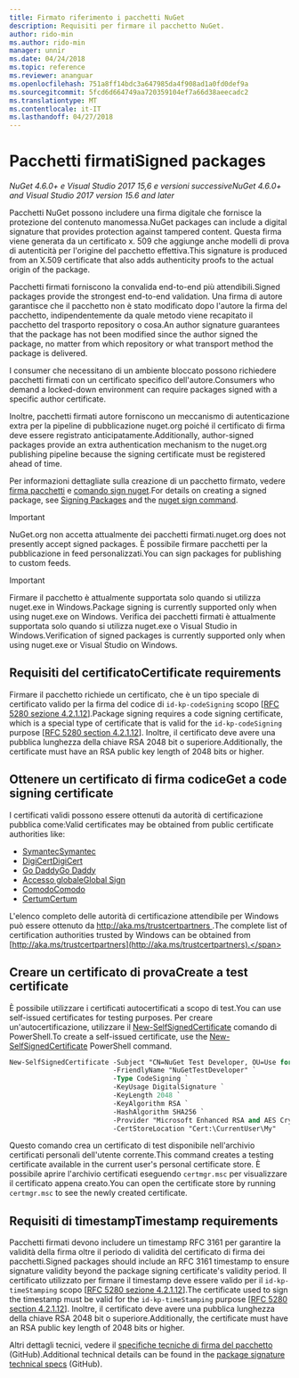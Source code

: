 ```yaml
---
title: Firmato riferimento i pacchetti NuGet
description: Requisiti per firmare il pacchetto NuGet.
author: rido-min
ms.author: rido-min
manager: unnir
ms.date: 04/24/2018
ms.topic: reference
ms.reviewer: ananguar
ms.openlocfilehash: 751a8ff14bdc3a647985da4f908ad1a0fd0def9a
ms.sourcegitcommit: 5fcd6d664749aa720359104ef7a66d38aeecadc2
ms.translationtype: MT
ms.contentlocale: it-IT
ms.lasthandoff: 04/27/2018
---
```

# <a name="signed-packages"></a><span data-ttu-id="1b795-103">Pacchetti firmati</span><span class="sxs-lookup"><span data-stu-id="1b795-103">Signed packages</span></span>

<span data-ttu-id="1b795-104">*NuGet 4.6.0+ e Visual Studio 2017 15,6 e versioni successive*</span><span class="sxs-lookup"><span data-stu-id="1b795-104">*NuGet 4.6.0+ and Visual Studio 2017 version 15.6 and later*</span></span>

<span data-ttu-id="1b795-105">Pacchetti NuGet possono includere una firma digitale che fornisce la protezione del contenuto manomessa.</span><span class="sxs-lookup"><span data-stu-id="1b795-105">NuGet packages can include a digital signature that provides protection against tampered content.</span></span> <span data-ttu-id="1b795-106">Questa firma viene generata da un certificato x. 509 che aggiunge anche modelli di prova di autenticità per l'origine del pacchetto effettiva.</span><span class="sxs-lookup"><span data-stu-id="1b795-106">This signature is produced from an X.509 certificate that also adds authenticity proofs to the actual origin of the package.</span></span>

<span data-ttu-id="1b795-107">Pacchetti firmati forniscono la convalida end-to-end più attendibili.</span><span class="sxs-lookup"><span data-stu-id="1b795-107">Signed packages provide the strongest end-to-end validation.</span></span> <span data-ttu-id="1b795-108">Una firma di autore garantisce che il pacchetto non è stato modificato dopo l'autore la firma del pacchetto, indipendentemente da quale metodo viene recapitato il pacchetto del trasporto repository o cosa.</span><span class="sxs-lookup"><span data-stu-id="1b795-108">An author signature guarantees that the package has not been modified since the author signed the package, no matter from which repository or what transport method the package is delivered.</span></span>

<span data-ttu-id="1b795-109">I consumer che necessitano di un ambiente bloccato possono richiedere pacchetti firmati con un certificato specifico dell'autore.</span><span class="sxs-lookup"><span data-stu-id="1b795-109">Consumers who demand a locked-down environment can require packages signed with a specific author certificate.</span></span>

<span data-ttu-id="1b795-110">Inoltre, pacchetti firmati autore forniscono un meccanismo di autenticazione extra per la pipeline di pubblicazione nuget.org poiché il certificato di firma deve essere registrato anticipatamente.</span><span class="sxs-lookup"><span data-stu-id="1b795-110">Additionally, author-signed packages provide an extra authentication mechanism to the nuget.org publishing pipeline because the signing certificate must be registered ahead of time.</span></span>

<span data-ttu-id="1b795-111">Per informazioni dettagliate sulla creazione di un pacchetto firmato, vedere [firma pacchetti](../create-packages/Sign-a-package.md) e [comando sign nuget](../tools/cli-ref-sign.md).</span><span class="sxs-lookup"><span data-stu-id="1b795-111">For details on creating a signed package, see [Signing Packages](../create-packages/Sign-a-package.md) and the [nuget sign command](../tools/cli-ref-sign.md).</span></span>

> [!Important]
> <span data-ttu-id="1b795-112">NuGet.org non accetta attualmente dei pacchetti firmati.</span><span class="sxs-lookup"><span data-stu-id="1b795-112">nuget.org does not presently accept signed packages.</span></span> <span data-ttu-id="1b795-113">È possibile firmare pacchetti per la pubblicazione in feed personalizzati.</span><span class="sxs-lookup"><span data-stu-id="1b795-113">You can sign packages for publishing to custom feeds.</span></span>

> [!Important]
> <span data-ttu-id="1b795-114">Firmare il pacchetto è attualmente supportata solo quando si utilizza nuget.exe in Windows.</span><span class="sxs-lookup"><span data-stu-id="1b795-114">Package signing is currently supported only when using nuget.exe on Windows.</span></span> <span data-ttu-id="1b795-115">Verifica dei pacchetti firmati è attualmente supportata solo quando si utilizza nuget.exe o Visual Studio in Windows.</span><span class="sxs-lookup"><span data-stu-id="1b795-115">Verification of signed packages is currently supported only when using nuget.exe or Visual Studio on Windows.</span></span>

## <a name="certificate-requirements"></a><span data-ttu-id="1b795-116">Requisiti del certificato</span><span class="sxs-lookup"><span data-stu-id="1b795-116">Certificate requirements</span></span>

<span data-ttu-id="1b795-117">Firmare il pacchetto richiede un certificato, che è un tipo speciale di certificato valido per la firma del codice di `id-kp-codeSigning` scopo [[RFC 5280 sezione 4.2.1.12](https://tools.ietf.org/html/rfc5280#section-4.2.1.12)].</span><span class="sxs-lookup"><span data-stu-id="1b795-117">Package signing requires a code signing certificate, which is a special type of certificate that is valid for the `id-kp-codeSigning` purpose [[RFC 5280 section 4.2.1.12](https://tools.ietf.org/html/rfc5280#section-4.2.1.12)].</span></span> <span data-ttu-id="1b795-118">Inoltre, il certificato deve avere una pubblica lunghezza della chiave RSA 2048 bit o superiore.</span><span class="sxs-lookup"><span data-stu-id="1b795-118">Additionally, the certificate must have an RSA public key length of 2048 bits or higher.</span></span>

## <a name="get-a-code-signing-certificate"></a><span data-ttu-id="1b795-119">Ottenere un certificato di firma codice</span><span class="sxs-lookup"><span data-stu-id="1b795-119">Get a code signing certificate</span></span>

<span data-ttu-id="1b795-120">I certificati validi possono essere ottenuti da autorità di certificazione pubblica come:</span><span class="sxs-lookup"><span data-stu-id="1b795-120">Valid certificates may be obtained from public certificate authorities like:</span></span>

- [<span data-ttu-id="1b795-121">Symantec</span><span class="sxs-lookup"><span data-stu-id="1b795-121">Symantec</span></span>](https://trustcenter.websecurity.symantec.com/process/trust/productOptions?productType=SoftwareValidationClass3)
- [<span data-ttu-id="1b795-122">DigiCert</span><span class="sxs-lookup"><span data-stu-id="1b795-122">DigiCert</span></span>](https://www.digicert.com/code-signing/)
- [<span data-ttu-id="1b795-123">Go Daddy</span><span class="sxs-lookup"><span data-stu-id="1b795-123">Go Daddy</span></span>](https://www.godaddy.com/web-security/code-signing-certificate)
- [<span data-ttu-id="1b795-124">Accesso globale</span><span class="sxs-lookup"><span data-stu-id="1b795-124">Global Sign</span></span>](https://www.globalsign.com/en/code-signing-certificate/)
- [<span data-ttu-id="1b795-125">Comodo</span><span class="sxs-lookup"><span data-stu-id="1b795-125">Comodo</span></span>](https://www.comodo.com/e-commerce/code-signing/code-signing-certificate.php)
- [<span data-ttu-id="1b795-126">Certum</span><span class="sxs-lookup"><span data-stu-id="1b795-126">Certum</span></span>](https://www.certum.eu/certum/cert,offer_en_open_source_cs.xml) 

<span data-ttu-id="1b795-127">L'elenco completo delle autorità di certificazione attendibile per Windows può essere ottenuto da [ http://aka.ms/trustcertpartners ](http://aka.ms/trustcertpartners).</span><span class="sxs-lookup"><span data-stu-id="1b795-127">The complete list of certification authorities trusted by Windows can be obtained from [http://aka.ms/trustcertpartners](http://aka.ms/trustcertpartners).</span></span>

## <a name="create-a-test-certificate"></a><span data-ttu-id="1b795-128">Creare un certificato di prova</span><span class="sxs-lookup"><span data-stu-id="1b795-128">Create a test certificate</span></span>

<span data-ttu-id="1b795-129">È possibile utilizzare i certificati autocertificati a scopo di test.</span><span class="sxs-lookup"><span data-stu-id="1b795-129">You can use self-issued certificates for testing purposes.</span></span> <span data-ttu-id="1b795-130">Per creare un'autocertificazione, utilizzare il [New-SelfSignedCertificate](https://docs.microsoft.com/en-us/powershell/module/pkiclient/new-selfsignedcertificate) comando di PowerShell.</span><span class="sxs-lookup"><span data-stu-id="1b795-130">To create a self-issued certificate, use the [New-SelfSignedCertificate](https://docs.microsoft.com/en-us/powershell/module/pkiclient/new-selfsignedcertificate) PowerShell command.</span></span>

```ps
New-SelfSignedCertificate -Subject "CN=NuGet Test Developer, OU=Use for testing purposes ONLY" `
                          -FriendlyName "NuGetTestDeveloper" `
                          -Type CodeSigning `
                          -KeyUsage DigitalSignature `
                          -KeyLength 2048 `
                          -KeyAlgorithm RSA `
                          -HashAlgorithm SHA256 `
                          -Provider "Microsoft Enhanced RSA and AES Cryptographic Provider" `
                          -CertStoreLocation "Cert:\CurrentUser\My" 
```

<span data-ttu-id="1b795-131">Questo comando crea un certificato di test disponibile nell'archivio certificati personali dell'utente corrente.</span><span class="sxs-lookup"><span data-stu-id="1b795-131">This command creates a testing certificate available in the current user's personal certificate store.</span></span> <span data-ttu-id="1b795-132">È possibile aprire l'archivio certificati eseguendo `certmgr.msc` per visualizzare il certificato appena creato.</span><span class="sxs-lookup"><span data-stu-id="1b795-132">You can open the certificate store by running `certmgr.msc` to see the newly created certificate.</span></span>

## <a name="timestamp-requirements"></a><span data-ttu-id="1b795-133">Requisiti di timestamp</span><span class="sxs-lookup"><span data-stu-id="1b795-133">Timestamp requirements</span></span>

<span data-ttu-id="1b795-134">Pacchetti firmati devono includere un timestamp RFC 3161 per garantire la validità della firma oltre il periodo di validità del certificato di firma dei pacchetti.</span><span class="sxs-lookup"><span data-stu-id="1b795-134">Signed packages should include an RFC 3161 timestamp to ensure signature validity beyond the package signing certificate's validity period.</span></span> <span data-ttu-id="1b795-135">Il certificato utilizzato per firmare il timestamp deve essere valido per il `id-kp-timeStamping` scopo [[RFC 5280 sezione 4.2.1.12](https://tools.ietf.org/html/rfc5280#section-4.2.1.12)].</span><span class="sxs-lookup"><span data-stu-id="1b795-135">The certificate used to sign the timestamp must be valid for the `id-kp-timeStamping` purpose [[RFC 5280 section 4.2.1.12](https://tools.ietf.org/html/rfc5280#section-4.2.1.12)].</span></span> <span data-ttu-id="1b795-136">Inoltre, il certificato deve avere una pubblica lunghezza della chiave RSA 2048 bit o superiore.</span><span class="sxs-lookup"><span data-stu-id="1b795-136">Additionally, the certificate must have an RSA public key length of 2048 bits or higher.</span></span>

<span data-ttu-id="1b795-137">Altri dettagli tecnici, vedere il [specifiche tecniche di firma del pacchetto](https://github.com/NuGet/Home/wiki/Package-Signatures-Technical-Details) (GitHub).</span><span class="sxs-lookup"><span data-stu-id="1b795-137">Additional technical details can be found in the [package signature technical specs](https://github.com/NuGet/Home/wiki/Package-Signatures-Technical-Details) (GitHub).</span></span>
